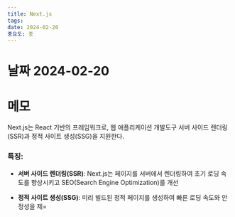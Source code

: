 ```yaml
---
title: Next.js
tags: 
date: 2024-02-20
중요도: 중
---
```

# 날짜  2024-02-20

# 메모
Next.js는 React 기반의 프레임워크로, 웹 애플리케이션 개발도구 
서버 사이드 렌더링(SSR)과 정적 사이트 생성(SSG)을 지원한다.

### 특징:

- **서버 사이드 렌더링(SSR)**: Next.js는 페이지를 서버에서 렌더링하여 초기 로딩 속도를 향상시키고 SEO(Search Engine Optimization)를 개선
    
- **정적 사이트 생성(SSG)**: 미리 빌드된 정적 페이지를 생성하여 빠른 로딩 속도와 안정성을 제=

